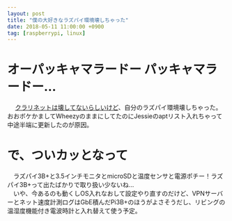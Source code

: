 ```yaml
---
layout: post
title: "僕の大好きなラズパイ環境壊しちゃった"
date: 2018-05-11 11:00:00 +0900
tag: [raspberrypi, linux]
---
```


# オーパッキャマラードー パッキャマラードー…
　 [クラリネットは壊してないらしいけど](http://nlab.itmedia.co.jp/nl/articles/1304/10/news026.html)、自分のラズパイ環境壊しちゃった。おおボケかましてWheezyのままにしてたのにJessieのaptリスト入れちゃって中途半端に更新したのが原因。

# で、ついカッとなって
　ラズパイ3B+と3.5インチモニタとmicroSDと温度センサと電源ポチー！ラズパイ3B+って出たばかりで取り扱い少ないね…  
　いや、今あるのも動くしOS入れなおして設定やり直すのだけど、VPNサーバーとネット速度計測ログはGbE積んだPi3B+のほうがよさそうだし、リビングの温湿度機能付き電波時計と入れ替えて使う予定。
